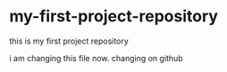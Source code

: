 # my-first-project-repository
this is my first project repository

i am changing this file now. changing on github
